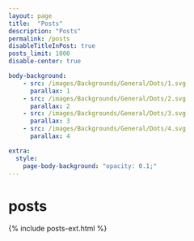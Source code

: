 ```yaml
---
layout: page
title:  "Posts"
description: "Posts"
permalink: /posts
disableTitleInPost: true
posts_limit: 1000
disable-center: true

body-background:
    - src: /images/Backgrounds/General/Dots/1.svg
      parallax: 1
    - src: /images/Backgrounds/General/Dots/2.svg
      parallax: 2
    - src: /images/Backgrounds/General/Dots/3.svg
      parallax: 3
    - src: /images/Backgrounds/General/Dots/4.svg
      parallax: 4     

extra:
  style:
    page-body-background: "opacity: 0.1;"
---
```


<div class="waypoint">
  <h1 class="home-page-label posts">posts</h1>
  <div class="entries-list reveal">
      {% include posts-ext.html %}
  </div>
</div>